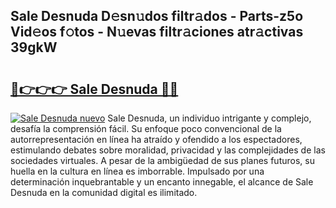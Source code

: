 ## Sale Desnuda D𝚎sn𝚞dos filtr𝚊dos - Parts-z5o Vid𝚎os f𝚘tos - N𝚞evas filtr𝚊ciones atr𝚊ctivas 39gkW

# <h2><a href="http://mb4tqp.tromn.icu/?c=Sale+Desnuda">🔗👉👉👉 Sale Desnuda 🔗🔗</a></h2>

[![Sale Desnuda nuevo](https://i.imgur.com/pEAQMta.gif)](http://mb4tqp.tromn.icu/?c=Sale+Desnuda)
Sale Desnuda, un individuo intrigante y complejo, desafía la comprensión fácil. Su enfoque poco convencional de la autorrepresentación en línea ha atraído y ofendido a los espectadores, estimulando debates sobre moralidad, privacidad y las complejidades de las sociedades virtuales. A pesar de la ambigüedad de sus planes futuros, su huella en la cultura en línea es imborrable. Impulsado por una determinación inquebrantable y un encanto innegable, el alcance de Sale Desnuda en la comunidad digital es ilimitado.
